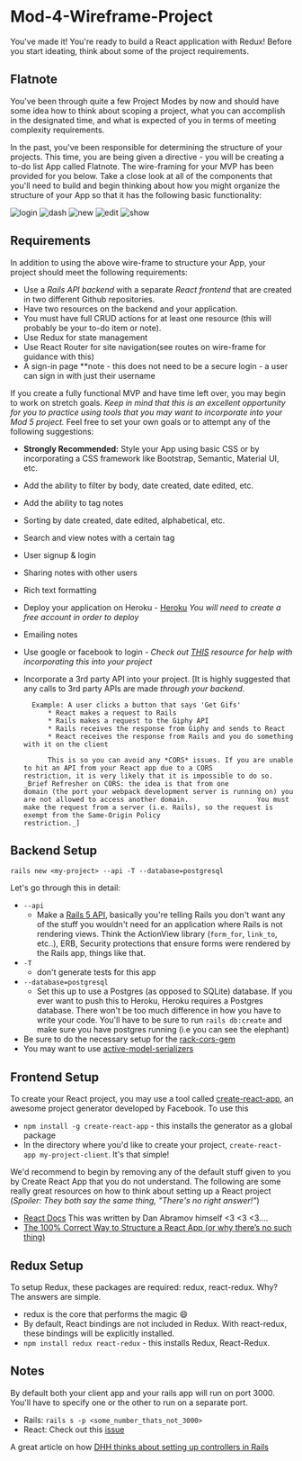 # Mod-4-Wireframe-Project 

You've made it! You're ready to build a React application with Redux! Before you start ideating, think about some of the project requirements. 

## Flatnote

You've been through quite a few Project Modes by now and should have some idea how to think about scoping a project, what you can accomplish in the designated time, and what is expected of you in terms of meeting complexity requirements.

In the past, you've been responsible for determining the structure of your projects. This time, you are being given a directive - you will be creating a to-do list App called Flatnote. The wire-framing for your MVP has been provided for you below. Take a close look at all of the components that you'll need to build and begin thinking about how you might organize the structure of your App so that it has the following basic functionality:


![login](Login.png)
![dash](Home.png)
![new](New.png)
![edit](Edit.png)
![show](Show.png)

## Requirements

In addition to using the above wire-frame to structure your App, your project should meet the following requirements:

- Use a _Rails API backend_ with a separate _React frontend_ that are created in two different Github repositories.
- Have two resources on the backend and your application. 
- You must have full CRUD actions for at least one resource (this will probably be your to-do item or note).
- Use Redux for state management
- Use React Router for site navigation(see routes on wire-frame for guidance with this)
- A sign-in page **note - this does not need to be a secure login - a user can sign in with just their username


If you create a fully functional MVP and have time left over, you may begin to work on stretch goals. *Keep in mind that this is an excellent opportunity for you to practice using tools that you may want to incorporate into your Mod 5 project.* Feel free to set your own goals or to attempt any of the following suggestions:

- **Strongly Recommended:** Style your App using basic CSS or by incorporating a CSS framework like Bootstrap, Semantic, Material UI, etc.
- Add the ability to filter by body, date created, date edited, etc.
- Add the ability to tag notes
- Sorting by date created, date edited, alphabetical, etc.
- Search and view notes with a certain tag 
- User signup & login
- Sharing notes with other users
- Rich text formatting
- Deploy your application on Heroku - [Heroku](https://www.heroku.com/) *You will need to create a free account in order to deploy*
- Emailing notes
- Use google or facebook to login - *Check out [THIS](https://developers.google.com/identity/sign-in/web/sign-in) resource for help with incorporating this into your project*
- Incorporate a 3rd party API into your project.
      [It is highly suggested that any calls to 3rd party APIs are made _through your backend_.

        Example: A user clicks a button that says 'Get Gifs'
            * React makes a request to Rails
            * Rails makes a request to the Giphy API
            * Rails receives the response from Giphy and sends to React
            * React receives the response from Rails and you do something with it on the client

            This is so you can avoid any *CORS* issues. If you are unable to hit an API from your React app due to a CORS                 restriction, it is very likely that it is impossible to do so. _Brief Refresher on CORS: the idea is that from one              domain (the port your webpack development server is running on) you are not allowed to access another domain.                 You must make the request from a server (i.e. Rails), so the request is exempt from the Same-Origin Policy                      restriction._]
            
       


## Backend Setup
```
rails new <my-project> --api -T --database=postgresql
```

Let's go through this in detail:

* `--api`
  *  Make a [Rails 5 API](http://edgeguides.rubyonrails.org/api_app.html), basically you're telling Rails you don't want any of the stuff you wouldn't need for an application where Rails is not rendering views. Think the ActionView library (`form_for`, `link_to`, etc..), ERB, Security protections that ensure forms were rendered by the Rails app, things like that.
* `-T`
  * don't generate tests for this app
* `--database=postgresql`
  * Set this up to use a Postgres (as opposed to SQLite) database. If you ever want to push this to Heroku, Heroku requires a Postgres database. There won't be too much difference in how you have to write your code. You'll have to be sure to run `rails db:create` and make sure you have postgres running (i.e you can see the elephant)
* Be sure to do the necessary setup for the [rack-cors-gem](https://github.com/cyu/rack-cors)
* You may want to use [active-model-serializers](https://github.com/rails-api/active_model_serializers/tree/0-10-stable)

## Frontend Setup
To create your React project, you may use a tool called [create-react-app](https://github.com/facebookincubator/create-react-app), an awesome project generator developed by Facebook. To use this
+ `npm install -g create-react-app` - this installs the generator as a global package
+ In the directory where you'd like to create your project, `create-react-app my-project-client`. It's that simple!

We'd recommend to begin by removing any of the default stuff given to you by Create React App that you do not understand. The following are some really great resources on how to think about setting up a React project (_Spoiler: They both say the same thing, "There's no right answer!"_)
* [React Docs](https://github.com/reactjs/reactjs.org/blob/71788c647daa07392a8156609fdbede8e9ed24f7/content/docs/faq-structure.md) This was written by Dan Abramov himself <3 <3 <3....
* [The 100% Correct Way to Structure a React App (or why there’s no such thing)](https://hackernoon.com/the-100-correct-way-to-structure-a-react-app-or-why-theres-no-such-thing-3ede534ef1ed)

## Redux Setup
To setup Redux, these packages are required: redux, react-redux. Why? The answers are simple.
+ redux is the core that performs the magic 😄
+ By default, React bindings are not included in Redux. With react-redux, these bindings will be explicitly installed.
+ `npm install redux react-redux` - this installs Redux, React-Redux.


## Notes
By default both your client app and your rails app will run on port 3000. You'll have to specify one or the other to run on a separate port.
* Rails: `rails s -p <some_number_thats_not_3000>`
* React: Check out this [issue](https://github.com/facebookincubator/create-react-app/issues/1083)

A great article on how [DHH thinks about setting up controllers in Rails](http://jeromedalbert.com/how-dhh-organizes-his-rails-controllers/)
